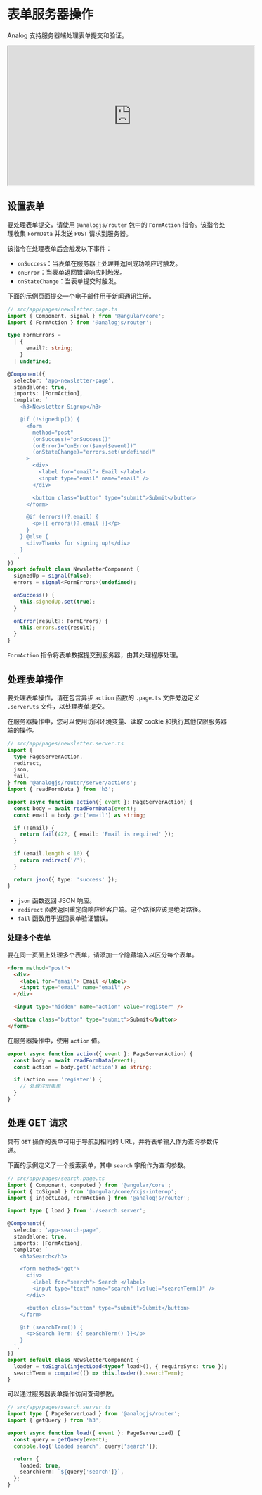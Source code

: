 # 表单服务器操作

Analog 支持服务器端处理表单提交和验证。

<div className="video-container">
  <div className="video-responsive-wrapper">
    <iframe
      width="560"
      height="315"
      src="https://www.youtube.com/embed/4pFPO1OpD4Q?si=HcESaJI03LgEljpQ&amp;controls=0">
    </iframe>
  </div>
</div>

## 设置表单

要处理表单提交，请使用 `@analogjs/router` 包中的 `FormAction` 指令。该指令处理收集 `FormData` 并发送 `POST` 请求到服务器。

该指令在处理表单后会触发以下事件：

- `onSuccess`：当表单在服务器上处理并返回成功响应时触发。
- `onError`：当表单返回错误响应时触发。
- `onStateChange`：当表单提交时触发。

下面的示例页面提交一个电子邮件用于新闻通讯注册。

```ts
// src/app/pages/newsletter.page.ts
import { Component, signal } from '@angular/core';
import { FormAction } from '@analogjs/router';

type FormErrors =
  | {
      email?: string;
    }
  | undefined;

@Component({
  selector: 'app-newsletter-page',
  standalone: true,
  imports: [FormAction],
  template: `
    <h3>Newsletter Signup</h3>

    @if (!signedUp()) {
      <form
        method="post"
        (onSuccess)="onSuccess()"
        (onError)="onError($any($event))"
        (onStateChange)="errors.set(undefined)"
      >
        <div>
          <label for="email"> Email </label>
          <input type="email" name="email" />
        </div>

        <button class="button" type="submit">Submit</button>
      </form>

      @if (errors()?.email) {
        <p>{{ errors()?.email }}</p>
      }
    } @else {
      <div>Thanks for signing up!</div>
    }
  `,
})
export default class NewsletterComponent {
  signedUp = signal(false);
  errors = signal<FormErrors>(undefined);

  onSuccess() {
    this.signedUp.set(true);
  }

  onError(result?: FormErrors) {
    this.errors.set(result);
  }
}
```

`FormAction` 指令将表单数据提交到服务器，由其处理程序处理。

## 处理表单操作

要处理表单操作，请在包含异步 `action` 函数的 `.page.ts` 文件旁边定义 `.server.ts` 文件，以处理表单提交。

在服务器操作中，您可以使用访问环境变量、读取 cookie 和执行其他仅限服务器端的操作。

```ts
// src/app/pages/newsletter.server.ts
import {
  type PageServerAction,
  redirect,
  json,
  fail,
} from '@analogjs/router/server/actions';
import { readFormData } from 'h3';

export async function action({ event }: PageServerAction) {
  const body = await readFormData(event);
  const email = body.get('email') as string;

  if (!email) {
    return fail(422, { email: 'Email is required' });
  }

  if (email.length < 10) {
    return redirect('/');
  }

  return json({ type: 'success' });
}
```

- `json` 函数返回 JSON 响应。
- `redirect` 函数返回重定向响应给客户端。这个路径应该是绝对路径。
- `fail` 函数用于返回表单验证错误。

### 处理多个表单

要在同一页面上处理多个表单，请添加一个隐藏输入以区分每个表单。

```html
<form method="post">
  <div>
    <label for="email"> Email </label>
    <input type="email" name="email" />
  </div>

  <input type="hidden" name="action" value="register" />

  <button class="button" type="submit">Submit</button>
</form>
```

在服务器操作中，使用 `action` 值。

```ts
export async function action({ event }: PageServerAction) {
  const body = await readFormData(event);
  const action = body.get('action') as string;

  if (action === 'register') {
    // 处理注册表单
  }
}
```

## 处理 GET 请求

具有 `GET` 操作的表单可用于导航到相同的 URL，并将表单输入作为查询参数传递。

下面的示例定义了一个搜索表单，其中 `search` 字段作为查询参数。

```ts
// src/app/pages/search.page.ts
import { Component, computed } from '@angular/core';
import { toSignal } from '@angular/core/rxjs-interop';
import { injectLoad, FormAction } from '@analogjs/router';

import type { load } from './search.server';

@Component({
  selector: 'app-search-page',
  standalone: true,
  imports: [FormAction],
  template: `
    <h3>Search</h3>

    <form method="get">
      <div>
        <label for="search"> Search </label>
        <input type="text" name="search" [value]="searchTerm()" />
      </div>

      <button class="button" type="submit">Submit</button>
    </form>

    @if (searchTerm()) {
      <p>Search Term: {{ searchTerm() }}</p>
    }
  `,
})
export default class NewsletterComponent {
  loader = toSignal(injectLoad<typeof load>(), { requireSync: true });
  searchTerm = computed(() => this.loader().searchTerm);
}
```

可以通过服务器表单操作访问查询参数。

```ts
// src/app/pages/search.server.ts
import type { PageServerLoad } from '@analogjs/router';
import { getQuery } from 'h3';

export async function load({ event }: PageServerLoad) {
  const query = getQuery(event);
  console.log('loaded search', query['search']);

  return {
    loaded: true,
    searchTerm: `${query['search']}`,
  };
}
```
